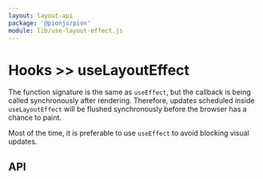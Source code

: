 ```yaml
---
layout: layout-api
package: '@pionjs/pion'
module: lib/use-layout-effect.js
---
```


# Hooks >> useLayoutEffect

The function signature is the same as `useEffect`, but the callback is being called synchronously after rendering. Therefore, updates scheduled inside `useLayoutEffect` will be flushed synchronously before the browser has a chance to paint.

Most of the time, it is preferable to use `useEffect` to avoid blocking visual updates.

## API
